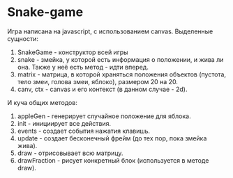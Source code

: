 # Snake-game
Игра написана на javascript, с использованием canvas.
Выделенные сущности:
1. SnakeGame - конструктор всей игры
1. snake - змейка, у которой есть информация о положении, и жива ли она. Также у неё есть метод - идти вперед.
1. matrix - матрица, в которой храняться положения объектов (пустота, тело змеи, голова змеи, яблоко), размером 20 на 20.
1. canv, ctx - canvas и его контекст (в данном случае - 2d).

И куча общих методов:
1. appleGen - генерирует случайное положение для яблока.
1. init - инициирует все действия.
1. events - создает события нажатия клавишь.
1. update - создает бесконечный фрейм (до тех пор, пока змейка жива).
1. draw - отрисовывает всю матрицу.
1. drawFraction - рисует конкретный блок (используется в методе draw).